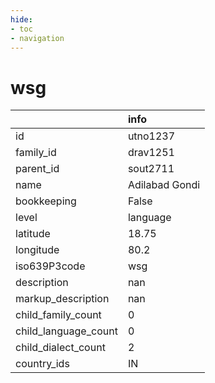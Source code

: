 ```yaml
---
hide:
- toc
- navigation
---
```

# wsg
|                      | info           |
|:---------------------|:---------------|
| id                   | utno1237       |
| family_id            | drav1251       |
| parent_id            | sout2711       |
| name                 | Adilabad Gondi |
| bookkeeping          | False          |
| level                | language       |
| latitude             | 18.75          |
| longitude            | 80.2           |
| iso639P3code         | wsg            |
| description          | nan            |
| markup_description   | nan            |
| child_family_count   | 0              |
| child_language_count | 0              |
| child_dialect_count  | 2              |
| country_ids          | IN             |